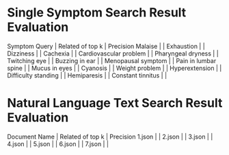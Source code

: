 # Single Symptom Search Result Evaluation

Symptom Query | Related of top k | Precision
Malaise | |
Exhaustion | |
Dizziness | |
Cachexia | |
Cardiovascular problem | |
Pharyngeal dryness | |
Twitching eye | |
Buzzing in ear | |
Menopausal symptom | |
Pain in lumbar spine | |
Mucus in eyes | |
Cyanosis | |
Weight problem | |
Hyperextension | |
Difficulty standing | |
Hemiparesis | |
Constant tinnitus | |

# Natural Language Text Search Result Evaluation

Document Name | Related of top k | Precision
1.json | |
2.json | |
3.json | |
4.json | |
5.json | |
6.json | |
7.json | |